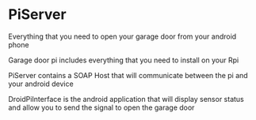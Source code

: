 # PiServer
Everything that you need to open your garage door from your android phone

Garage door pi includes everything that you need to install on your Rpi

PiServer contains a SOAP Host that will communicate between the pi and your android device

DroidPiInterface is the android application that will display sensor status and allow you to send the signal to open the garage door
